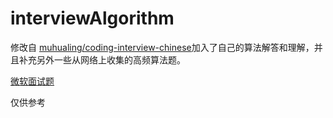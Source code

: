 # interviewAlgorithm

修改自 [muhualing/coding-interview-chinese](https://github.com/muhualing/coding-interview-chinese/tree/master/microsoft)加入了自己的算法解答和理解，并且补充另外一些从网络上收集的高频算法题。


[微软面试题](https://github.com/lck1201/interviewAlgorithm/blob/master/microsoft)

仅供参考